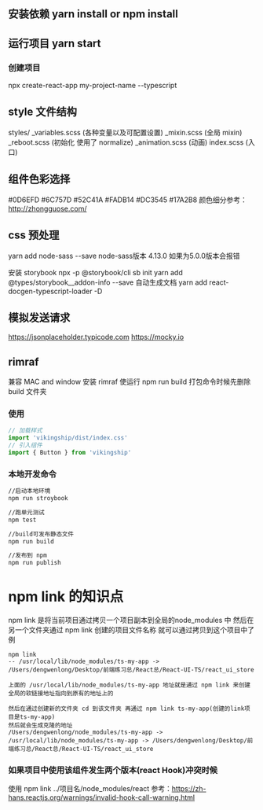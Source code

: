 ## 安装依赖 yarn install or npm install
## 运行项目 yarn start

### 创建项目
npx create-react-app my-project-name --typescript


## style 文件结构
styles/
  _variables.scss (各种变量以及可配置设置)
  _mixin.scss (全局 mixin)
  _reboot.scss  (初始化 使用了 normalize)
  _animation.scss  (动画)
  index.scss   (入口)

## 组件色彩选择
#0D6EFD #6C757D #52C41A #FADB14 #DC3545 #17A2B8
颜色细分参考：http://zhongguose.com/

## css 预处理
yarn add node-sass --save
node-sass版本 4.13.0 
如果为5.0.0版本会报错

安装 storybook
npx -p @storybook/cli sb init
yarn add @types/storybook__addon-info --save
自动生成文档
yarn add react-docgen-typescript-loader -D


## 模拟发送请求
https://jsonplaceholder.typicode.com
https://mocky.io


## rimraf 
兼容 MAC and window
安装 rimraf 使运行 npm run build 打包命令时候先删除 build 文件夹
### 使用

~~~javascript
// 加载样式
import 'vikingship/dist/index.css'
// 引入组件
import { Button } from 'vikingship'
~~~

### 本地开发命令

~~~bash
//启动本地环境
npm run stroybook

//跑单元测试
npm test

//build可发布静态文件
npm run build

//发布到 npm
npm run publish
~~~

# npm link 的知识点
npm link 是将当前项目通过拷贝一个项目副本到全局的node_modules 中
然后在另一个文件夹通过 npm link 创建的项目文件名称 就可以通过拷贝到这个项目中了
例
```
npm link 
-- /usr/local/lib/node_modules/ts-my-app -> /Users/dengwenlong/Desktop/前端练习总/React总/React-UI-TS/react_ui_store

上面的 /usr/local/lib/node_modules/ts-my-app 地址就是通过 npm link 来创建全局的软链接地址指向到原有的地址上的

然后在通过创建新的文件夹 cd 到该文件夹 再通过 npm link ts-my-app(创建的link项目是ts-my-app)
然后就会生成克隆的地址
/Users/dengwenlong/node_modules/ts-my-app -> /usr/local/lib/node_modules/ts-my-app -> /Users/dengwenlong/Desktop/前端练习总/React总/React-UI-TS/react_ui_store

```

### 如果项目中使用该组件发生两个版本(react Hook)冲突时候
使用 npm link ../项目名/node_modules/react
参考：https://zh-hans.reactjs.org/warnings/invalid-hook-call-warning.html